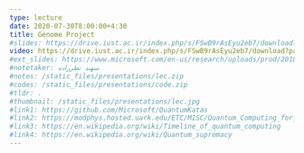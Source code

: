 ```yaml
---
type: lecture
date: 2020-07-30T8:00:00+4:30
title: Genome Project 
#slides: https://drive.iust.ac.ir/index.php/s/FSwB9rAsEyu2eb7/download?path=%2FSlides&files=S30.pdf
video: https://drive.iust.ac.ir/index.php/s/FSwB9rAsEyu2eb7/download?path=%2FVideos&files=GenomeProject.mp4
#ext_slides: https://www.microsoft.com/en-us/research/uploads/prod/2018/05/40655.compressed.pdf
#notetaker: سهند نظرزاده
#notes: /static_files/presentations/lec.zip
#codes: /static_files/presentations/code.zip
#tldr: .
#thumbnail: /static_files/presentations/lec.jpg
#link1: https://github.com/Microsoft/QuantumKatas
#link2: https://modphys.hosted.uark.edu/ETC/MISC/Quantum_Computing_for_Computer_Scientists_-_Yanofsky-cup-2008.pdf
#link3: https://en.wikipedia.org/wiki/Timeline_of_quantum_computing
#link4: https://en.wikipedia.org/wiki/Quantum_supremacy
---
```

